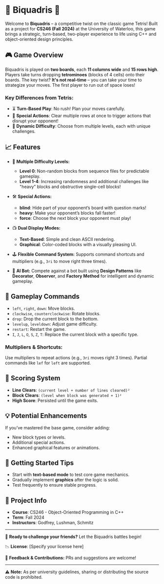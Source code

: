 # 🌟 **Biquadris** 🌟

Welcome to **Biquadris** – a competitive twist on the classic game Tetris! Built as a project for **CS246 (Fall 2024)** at the University of Waterloo, this game brings a strategic, turn-based, two-player experience to life using C++ and object-oriented design principles.

## 🎮 **Game Overview**

Biquadris is played on **two boards**, each **11 columns wide** and **15 rows high**. Players take turns dropping **tetrominoes** (blocks of 4 cells) onto their boards. The key twist? **It's not real-time** – you can take your time to strategize your moves. The first player to run out of space loses!

### **Key Differences from Tetris:**
- ⏳ **Turn-Based Play**: No rush! Plan your moves carefully.
- 🥳 **Special Actions**: Clear multiple rows at once to trigger actions that disrupt your opponent!
- 🌊 **Dynamic Difficulty**: Choose from multiple levels, each with unique challenges.

## 📈 **Features**

- 📏 **Multiple Difficulty Levels:**
  - **Level 0**: Non-random blocks from sequence files for predictable gameplay.
  - **Level 1-4**: Increasing randomness and additional challenges like "heavy" blocks and obstructive single-cell blocks!

- 🛠️ **Special Actions:**
  - **blind**: Hide part of your opponent’s board with question marks!
  - **heavy**: Make your opponent’s blocks fall faster!
  - **force**: Choose the next block your opponent must play!

- 📺 **Dual Display Modes:**
  - **Text-Based**: Simple and clean ASCII rendering.
  - **Graphical**: Color-coded blocks with a visually pleasing UI.

- 🕹️ **Flexible Command System:** Supports command shortcuts and multipliers (e.g., `3ri` to move right three times).

- 🤖 **AI Bot:** Compete against a bot built using **Design Patterns** like **Decorator**, **Observer**, and **Factory Method** for intelligent and dynamic gameplay.

## 🔢 **Gameplay Commands**
- `left`, `right`, `down`: Move blocks.
- `clockwise`, `counterclockwise`: Rotate blocks.
- `drop`: Drop the current block to the bottom.
- `levelup`, `leveldown`: Adjust game difficulty.
- `restart`: Restart the game.
- `I`, `J`, `L`, `O`, `S`, `Z`, `T`: Replace the current block with a specific type.

### **Multipliers & Shortcuts:**
Use multipliers to repeat actions (e.g., `3ri` moves right 3 times). Partial commands like `lef` for `left` are supported.

## 🌟 **Scoring System**
- **Line Clears**: `(current level + number of lines cleared)²`
- **Block Clears**: `(level when block was generated + 1)²`
- **High Score**: Persisted until the game exits.

## 💡 **Potential Enhancements**
If you’ve mastered the base game, consider adding:
- New block types or levels.
- Additional special actions.
- Enhanced graphical features or animations.

## 🚀 **Getting Started Tips**
- Start with **text-based mode** to test core game mechanics.
- Gradually implement **graphics** after the logic is solid.
- Test frequently to ensure stable progress.

## 📅 **Project Info**
- **Course**: CS246 - Object-Oriented Programming in C++
- **Term**: Fall 2024
- **Instructors**: Godfrey, Lushman, Schmitz

---

🚀 **Ready to challenge your friends?** Let the Biquadris battles begin!

📉 **License**: [Specify your license here]

📢 **Feedback & Contributions:** PRs and suggestions are welcome!

---

⚠️ **Note:** As per university guidelines, sharing or distributing the source code is prohibited.

